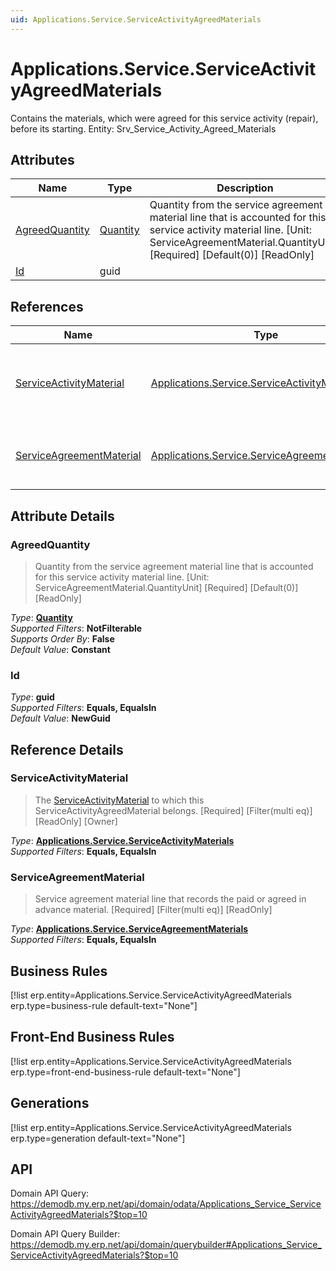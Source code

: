 ```yaml
---
uid: Applications.Service.ServiceActivityAgreedMaterials
---
```

# Applications.Service.ServiceActivityAgreedMaterials

Contains the materials, which were agreed for this service activity (repair), before its starting. Entity: Srv_Service_Activity_Agreed_Materials

## Attributes

| Name | Type | Description |
| ---- | ---- | --- |
| [AgreedQuantity](Applications.Service.ServiceActivityAgreedMaterials.md#agreedquantity) | [Quantity](../data-types.md#quantity) | Quantity from the service agreement material line that is accounted for this service activity material line. [Unit: ServiceAgreementMaterial.QuantityUnit] [Required] [Default(0)] [ReadOnly] 
| [Id](Applications.Service.ServiceActivityAgreedMaterials.md#id) | guid |  

## References

| Name | Type | Description |
| ---- | ---- | --- |
| [ServiceActivityMaterial](Applications.Service.ServiceActivityAgreedMaterials.md#serviceactivitymaterial) | [Applications.Service.ServiceActivityMaterials](Applications.Service.ServiceActivityMaterials.md) | The [ServiceActivityMaterial](Applications.Service.ServiceActivityAgreedMaterials.md#serviceactivitymaterial) to which this ServiceActivityAgreedMaterial belongs. [Required] [Filter(multi eq)] [ReadOnly] [Owner] |
| [ServiceAgreementMaterial](Applications.Service.ServiceActivityAgreedMaterials.md#serviceagreementmaterial) | [Applications.Service.ServiceAgreementMaterials](Applications.Service.ServiceAgreementMaterials.md) | Service agreement material line that records the paid or agreed in advance material. [Required] [Filter(multi eq)] [ReadOnly] |


## Attribute Details

### AgreedQuantity

> Quantity from the service agreement material line that is accounted for this service activity material line. [Unit: ServiceAgreementMaterial.QuantityUnit] [Required] [Default(0)] [ReadOnly]

_Type_: **[Quantity](../data-types.md#quantity)**  
_Supported Filters_: **NotFilterable**  
_Supports Order By_: **False**  
_Default Value_: **Constant**  

### Id

_Type_: **guid**  
_Supported Filters_: **Equals, EqualsIn**  
_Default Value_: **NewGuid**  


## Reference Details

### ServiceActivityMaterial

> The [ServiceActivityMaterial](Applications.Service.ServiceActivityAgreedMaterials.md#serviceactivitymaterial) to which this ServiceActivityAgreedMaterial belongs. [Required] [Filter(multi eq)] [ReadOnly] [Owner]

_Type_: **[Applications.Service.ServiceActivityMaterials](Applications.Service.ServiceActivityMaterials.md)**  
_Supported Filters_: **Equals, EqualsIn**  

### ServiceAgreementMaterial

> Service agreement material line that records the paid or agreed in advance material. [Required] [Filter(multi eq)] [ReadOnly]

_Type_: **[Applications.Service.ServiceAgreementMaterials](Applications.Service.ServiceAgreementMaterials.md)**  
_Supported Filters_: **Equals, EqualsIn**  



## Business Rules

[!list erp.entity=Applications.Service.ServiceActivityAgreedMaterials erp.type=business-rule default-text="None"]

## Front-End Business Rules

[!list erp.entity=Applications.Service.ServiceActivityAgreedMaterials erp.type=front-end-business-rule default-text="None"]

## Generations

[!list erp.entity=Applications.Service.ServiceActivityAgreedMaterials erp.type=generation default-text="None"]

## API

Domain API Query:
<https://demodb.my.erp.net/api/domain/odata/Applications_Service_ServiceActivityAgreedMaterials?$top=10>

Domain API Query Builder:
<https://demodb.my.erp.net/api/domain/querybuilder#Applications_Service_ServiceActivityAgreedMaterials?$top=10>

